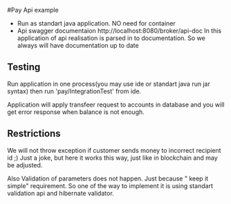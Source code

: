 #Pay Api example

* Run as standart java application. NO need for container
* Api swagger documentaion http://localhost:8080/broker/api-doc
In this application of api realisation is parsed in to documentation. So we always will have documentation up to date


## Testing
Run application in one process(you may use ide or standart java run jar syntax) then run 'pay/IntegrationTest' from ide.

Application will apply transfeer request to accounts in database and you will get error response when balance is not enough.

## Restrictions
We will not throw exception if customer sends money to incorrect recipient id ;) Just a joke, but here it works this way, just like in blockchain and may be adjusted.

Also Validation of parameters does not happen. Just because " keep it simple" requirement. So one of the way to implement it is using standart validation api and hibernate validator.
